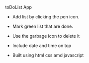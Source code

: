 toDoList App 


-  Add list by clicking the pen icon.

-  Mark green list that are done.

-  Use the garbage icon to delete it

-  Include date and time on top

-  Built using html css amd javascript
